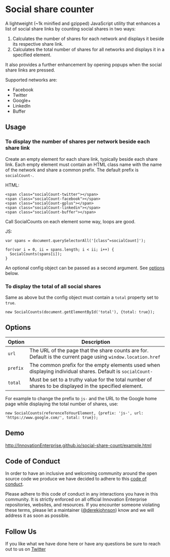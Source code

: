 # Social share counter

A lightweight (~1k minified and gzipped) JavaScript utility that enhances a list of social share links by counting social shares in two ways:

1. Calculates the number of shares for each network and displays it beside its respective share link.
2. Calculates the total number of shares for all networks and displays it in a specified element.

It also provides a further enhancement by opening popups when the social share links are pressed.

Supported networks are:

- Facebook
- Twitter
- Google+
- LinkedIn
- Buffer

## Usage

### To display the number of shares per network beside each share link

Create an empty element for each share link, typically beside each share link. Each empty element must contain an HTML class name with the name of the network and share a common prefix. The default prefix is `socialCount-`.

HTML:

```
<span class="socialCount-twitter"></span>
<span class="socialCount-facebook"></span>
<span class="socialCount-gplus"></span>
<span class="socialCount-linkedin"></span>
<span class="socialCount-buffer"></span>
```

Call SocialCounts on each element some way, loops are good.

JS:

```
var spans = document.querySelectorAll('[class^=socialCount]');

for(var i = 0, ii = spans.length; i < ii; i++) {
  SocialCounts(spans[i]);
}
```

An optional config object can be passed as a second argument. See [options](#options) below.

### To display the total of all social shares

Same as above but the config object must contain a `total` property set to `true`.

`new SocialCounts(document.getElementById('total'), {total: true});`

## Options

| Option | Description |
|---|---|
| `url` | The URL of the page that the share counts are for. Default is the current page using `window.location.href` |
| `prefix` | The common prefix for the empty elements used when displaying individual shares. Default is `socialCount-` |
| `total` | Must be set to a truthy value for the total number of shares to be displayed in the specified element.

For example to change the prefix to `js-` and the URL to the Google home page while displaying the total number of shares, use:

`new SocialCounts(referenceToYourElement, {prefix: 'js-', url: 'https://www.google.com/', total: true});`

## Demo

http://InnovationEnterprise.github.io/social-share-count/example.html

## Code of Conduct

In order to have an inclusive and welcoming community around the open source code we produce we have decided to adhere to this [code of conduct](CONDUCT.md).

Please adhere to this code of conduct in any interactions you have in this community. It is strictly enforced on all official Innovation Enterprise repositories, websites, and resources. If you encounter someone violating these terms, please let a maintainer ([@derekjohnson](https://github.com/derekjohnson)) know and we will address it as soon as possible.

## Follow Us

If you like what we have done here or have any questions be sure to reach out to us on [Twitter](https://twitter.com/IE_DevTeam)

